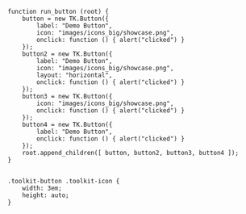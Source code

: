     function run_button (root) {
        button = new TK.Button({
            label: "Demo Button",
            icon: "images/icons_big/showcase.png",
            onclick: function () { alert("clicked") }
        });
        button2 = new TK.Button({
            label: "Demo Button",
            icon: "images/icons_big/showcase.png",
            layout: "horizontal",
            onclick: function () { alert("clicked") }
        });
        button3 = new TK.Button({
            icon: "images/icons_big/showcase.png",
            onclick: function () { alert("clicked") }
        });
        button4 = new TK.Button({
            label: "Demo Button",
            onclick: function () { alert("clicked") }
        });
        root.append_children([ button, button2, button3, button4 ]);
    }
<pre class='css prettyprint source'><code>
.toolkit-button .toolkit-icon {
    width: 3em;
    height: auto;
}
</code></pre>
<script> prepare_example(); </script>
